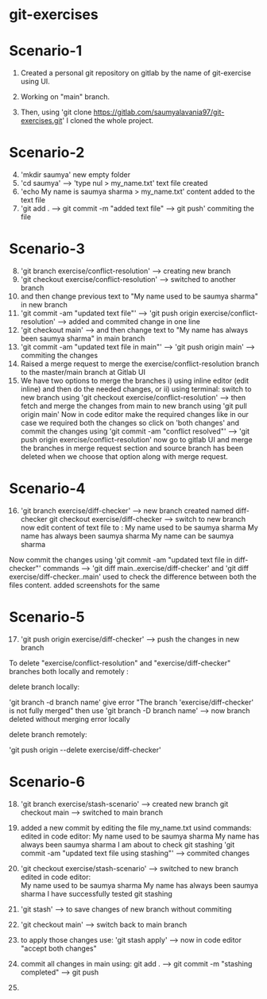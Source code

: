 # git-exercises

# Scenario-1

1. Created a personal git repository on gitlab by the name of git-exercise using UI.
2. Working on "main" branch.

3. Then, using 'git clone https://gitlab.com/saumyalavania97/git-exercises.git' I cloned the whole project.

# Scenario-2

4. 'mkdir saumya'
   new empty folder
5. 'cd saumya' --> 'type nul > my_name.txt'
   text file created
6. 'echo My name is saumya sharma > my_name.txt'
   content added to the text file
7. 'git add . --> git commit -m "added text file" --> git push'
   commiting the file

# Scenario-3

8. 'git branch exercise/conflict-resolution' --> creating new branch
9. 'git checkout exercise/conflict-resolution' --> switched to another branch
10. and then change previous text to "My name used to be saumya sharma" in new branch
11. 'git commit -am "updated text file"' --> 'git push origin exercise/conflict-resolution' --> added and commited change in one line
12. 'git checkout main' --> and then change text to "My name has always been saumya sharma" in main branch
13. 'git commit -am "updated text file in main"' --> 'git push origin main' --> commiting the changes
14. Raised a merge request to merge the exercise/conflict-resolution branch to the master/main branch at Gitlab UI
15. We have two options to merge the branches
    i) using inline editor (edit inline) and then do the needed changes, or
    ii) using terminal:
    switch to new branch using 'git checkout exercise/conflict-resolution' -->
    then fetch and merge the changes from main to new branch using 'git pull origin main'
    Now in code editor make the required changes like in our case we required both the changes so click on 'both changes'
    and commit the changes using 'git commit -am "conflict resolved"' --> 'git push origin exercise/conflict-resolution'
    now go to gitlab UI and merge the branches in merge request section and source branch has been deleted when we choose that option along with merge request.

# Scenario-4

16. 'git branch exercise/diff-checker' --> new branch created named diff-checker
    git checkout exercise/diff-checker --> switch to new branch
    now edit content of text file to :
    My name used to be saumya sharma
    My name has always been saumya sharma
    My name can be saumya sharma

Now commit the changes using 'git commit -am "updated text file in diff-checker"'
commands --> 'git diff main..exercise/diff-checker' and 'git diff exercise/diff-checker..main' used to check the difference between both the files content.
added screenshots for the same

# Scenario-5

17. 'git push origin exercise/diff-checker' --> push the changes in new branch

To delete "exercise/conflict-resolution" and "exercise/diff-checker" branches both locally and remotely :

delete branch locally:

'git branch -d branch name' give error "The branch 'exercise/diff-checker' is not fully merged"
then use 'git branch -D branch name' --> now branch deleted without merging error locally

delete branch remotely:

'git push origin --delete exercise/diff-checker'

# Scenario-6

18. 'git branch exercise/stash-scenario' --> created new branch
    git checkout main --> switched to main branch
19. added a new commit by editing the file my_name.txt usind commands:
    edited in code editor:
    My name used to be saumya sharma
    My name has always been saumya sharma
    I am about to check git stashing
    'git commit -am "updated text file using stashing"' --> commited changes
20. 'git checkout exercise/stash-scenario' --> switched to new branch
    edited in code editor:  
     My name used to be saumya sharma
    My name has always been saumya sharma
    I have successfully tested git stashing
21. 'git stash' --> to save changes of new branch without commiting
22. 'git checkout main' --> switch back to main branch
23. to apply those changes use: 'git stash apply' --> now in code editor "accept both changes"
24. commit all changes in main using:
    git add . --> git commit -m "stashing completed" --> git push

25.
